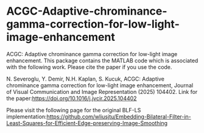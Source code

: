 # ACGC-Adaptive-chrominance-gamma-correction-for-low-light-image-enhancement

ACGC: Adaptive chrominance gamma correction for low-light image enhancement. This package contains the MATLAB code which is associated with the following work. Please cite the paper if you use the code.

N. Severoglu, Y. Demir, N.H. Kaplan, S. Kucuk, ACGC: Adaptive chrominance gamma correction for low-light image enhancement, Journal of Visual Communication and Image Representation (2025) 104402.
Link for the paper:https://doi.org/10.1016/j.jvcir.2025.104402

Please visit the following page for the original BLF-LS implementation:https://github.com/wliusjtu/Embedding-Bilateral-Filter-in-Least-Squares-for-Efficient-Edge-preserving-Image-Smoothing 
 
